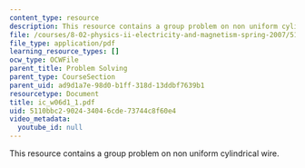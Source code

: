 ```yaml
---
content_type: resource
description: This resource contains a group problem on non uniform cylindrical wire.
file: /courses/8-02-physics-ii-electricity-and-magnetism-spring-2007/5110bbc2902434046cde73744c8f60e4_ic_w06d1_1.pdf
file_type: application/pdf
learning_resource_types: []
ocw_type: OCWFile
parent_title: Problem Solving
parent_type: CourseSection
parent_uid: ad9d1a7e-98d0-b1ff-318d-13ddbf7639b1
resourcetype: Document
title: ic_w06d1_1.pdf
uid: 5110bbc2-9024-3404-6cde-73744c8f60e4
video_metadata:
  youtube_id: null
---
```

This resource contains a group problem on non uniform cylindrical wire.

